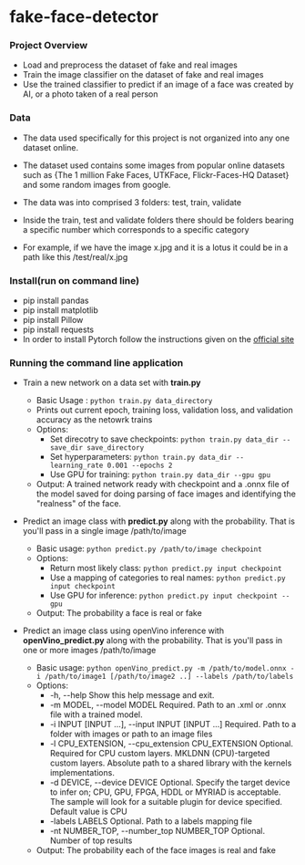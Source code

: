 # fake-face-detector


### Project Overview
- Load and preprocess the dataset of fake and real images
- Train the image classifier on the dataset of fake and real images
- Use the trained classifier to predict if an image of a face was created by AI, or a photo taken of a real person

### Data
- The data used specifically for this project is not organized into any one dataset online.
- The dataset used contains some images from popular online datasets such as {The 1 million Fake Faces, UTKFace, Flickr-Faces-HQ Dataset} and some random images from google.

- The data was into comprised 3 folders: test, train, validate

- Inside the train, test and validate folders there should be folders bearing a specific number which corresponds to a specific category
- For example, if we have the image x.jpg and it is a lotus it could be in a path like this /test/real/x.jpg

### Install(run on command line)
- pip install pandas
- pip install matplotlib
- pip install Pillow
- pip install requests
- In order to install Pytorch follow the instructions given on the [official site](https://pytorch.org/)

### Running the command line application
- Train a new network on a data set with **train.py**
  - Basic Usage : ```python train.py data_directory```<br/>
  - Prints out current epoch, training loss, validation loss, and validation accuracy as the netowrk trains
  - Options:
    - Set direcotry to save checkpoints: ```python train.py data_dir --save_dir save_directory```
    - Set hyperparameters: ```python train.py data_dir --learning_rate 0.001 --epochs 2```
    - Use GPU for training: ```python train.py data_dir --gpu gpu```
  - Output: A trained network ready with checkpoint and a .onnx file of the model saved for doing parsing of face images and identifying the "realness" of the face.
    
- Predict an image class with **predict.py** along with the probability. That is you'll pass in a single image /path/to/image
  - Basic usage: ```python predict.py /path/to/image checkpoint```
  - Options:
    - Return most likely class: ```python predict.py input checkpoint```
    - Use a mapping of categories to real names: ```python predict.py input checkpoint```
    - Use GPU for inference: ```python predict.py input checkpoint --gpu```
  - Output: The probability a face is real or fake
  
- Predict an image class using openVino inference with **openVino_predict.py** along with the probability. That is you'll pass in one or more images /path/to/image
  - Basic usage: ```python openVino_predict.py -m /path/to/model.onnx -i /path/to/image1 [/path/to/image2 ..] --labels /path/to/labels```
  - Options:
     - -h, --help       Show this help message and exit.
     - -m MODEL, --model MODEL
                        Required. Path to an .xml or .onnx file with a trained model.
     - -i INPUT [INPUT ...], --input INPUT [INPUT ...]
                        Required. Path to a folder with images or path to an
                        image files
     - -l CPU_EXTENSION, --cpu_extension CPU_EXTENSION
                        Optional. Required for CPU custom layers. MKLDNN (CPU)-targeted custom layers.
                        Absolute path to a shared library with the kernels
                        implementations.
     - -d DEVICE, --device DEVICE
                        Optional. Specify the target device to infer on; CPU,
                        GPU, FPGA, HDDL or MYRIAD is acceptable. The sample
                        will look for a suitable plugin for device specified.
                        Default value is CPU
     - -labels LABELS       Optional. Path to a labels mapping file
     - -nt NUMBER_TOP, --number_top NUMBER_TOP
                        Optional. Number of top results
  - Output: The probability each of the face images is real and fake
